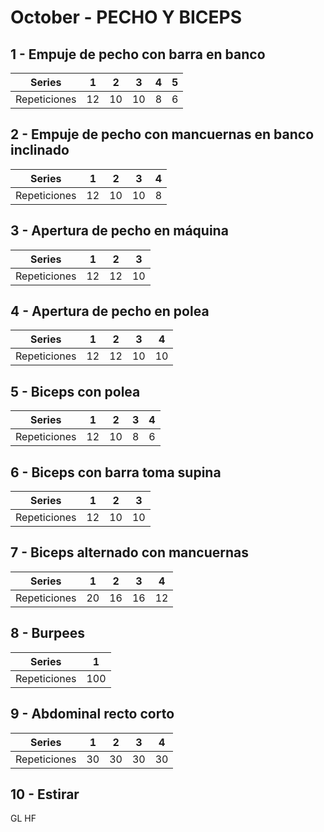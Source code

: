 # October - PECHO Y BICEPS

## 1 - Empuje de pecho con barra en banco
| Series | 1 | 2 | 3 | 4 | 5 |
|----------|----------|----------|----------|----------|---|
| Repeticiones | 12 | 10 | 10 | 8 | 6 |
## 2 - Empuje de pecho con mancuernas en banco inclinado
| Series | 1 | 2 | 3 | 4 |
|----------|----------|----------|----------|----------|
| Repeticiones | 12 | 10 | 10 | 8 |
## 3 - Apertura de pecho en máquina
| Series | 1 | 2 | 3  |
|----------|----------|----------|----|
| Repeticiones | 12 | 12 | 10 |
## 4 - Apertura de pecho en polea
| Series | 1  | 2  | 3 | 4 |
|----------|----|----|----------|----------|
| Repeticiones | 12 | 12 | 10 | 10 |
## 5 - Biceps con polea
| Series | 1  | 2  | 3 | 4 |
|----------|----|----|---|---|
| Repeticiones | 12 | 10 | 8 | 6 |
## 6 - Biceps con barra toma supina
| Series | 1  | 2 | 3 |
|----------|----|----------|----------|
| Repeticiones | 12 | 10 | 10 |
## 7 - Biceps alternado con mancuernas
| Series | 1  | 2  | 3  | 4  |
|----------|----|----|----|----|
| Repeticiones | 20 | 16 | 16 | 12 |
## 8 - Burpees
| Series | 1 |
|----------|----------|
| Repeticiones | 100 |
## 9 - Abdominal recto corto
| Series | 1 | 2 | 3 | 4 |
|----------|----------|----------|----------|----------|
| Repeticiones | 30 | 30 | 30 | 30 |
## 10 - Estirar
GL HF
